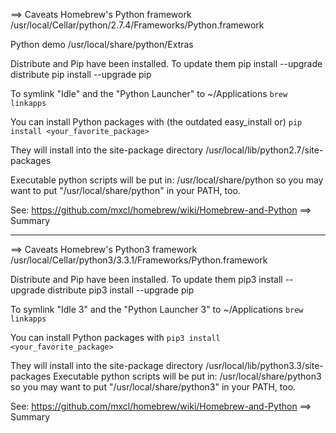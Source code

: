 ==> Caveats
Homebrew's Python framework
  /usr/local/Cellar/python/2.7.4/Frameworks/Python.framework

Python demo
  /usr/local/share/python/Extras

Distribute and Pip have been installed. To update them
  pip install --upgrade distribute
  pip install --upgrade pip

To symlink "Idle" and the "Python Launcher" to ~/Applications
  `brew linkapps`

You can install Python packages with (the outdated easy_install or)
  `pip install <your_favorite_package>`

They will install into the site-package directory
  /usr/local/lib/python2.7/site-packages

Executable python scripts will be put in:
  /usr/local/share/python
so you may want to put "/usr/local/share/python" in your PATH, too.

See: https://github.com/mxcl/homebrew/wiki/Homebrew-and-Python
==> Summary


-----


==> Caveats
Homebrew's Python3 framework
  /usr/local/Cellar/python3/3.3.1/Frameworks/Python.framework

Distribute and Pip have been installed. To update them
  pip3 install --upgrade distribute
  pip3 install --upgrade pip

To symlink "Idle 3" and the "Python Launcher 3" to ~/Applications
  `brew linkapps`

You can install Python packages with
  `pip3 install <your_favorite_package>`

They will install into the site-package directory
  /usr/local/lib/python3.3/site-packages
Executable python scripts will be put in:
  /usr/local/share/python3
so you may want to put "/usr/local/share/python3" in your PATH, too.

See: https://github.com/mxcl/homebrew/wiki/Homebrew-and-Python
==> Summary

